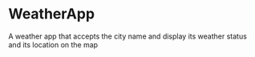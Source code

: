 # WeatherApp
A weather app that accepts the city name and display its weather status and its location on the map
